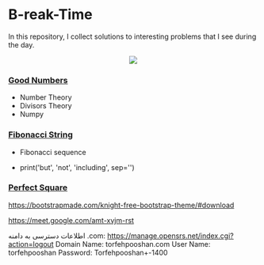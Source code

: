 # B-reak-Time
In this repository, I collect solutions to interesting problems that I see during the day.

<p align="center">
  <img src="https://imgurl.ir/uploads/b6030_ah.gif"/>
</p>



### <a href="https://github.com/phantomf4321/Break-Time/tree/main/Good_numbers">Good Numbers</a>
- Number Theory
- Divisors Theory
- Numpy

### <a href="https://github.com/phantomf4321/Break-Time/tree/main/Fibonaccistring">Fibonacci String</a>
- Fibonacci sequence

- print('but', 'not', 'including', sep='')


### <a href="https://github.com/phantomf4321/Break-Time/blob/main/Perfect%20sqauer/question.md">Perfect Square</a>


https://bootstrapmade.com/knight-free-bootstrap-theme/#download


https://meet.google.com/amt-xvjm-rst



اطلاعات دسترسی به دامنه .com:
 https://manage.opensrs.net/index.cgi?action=logout
 Domain Name: 
torfehpooshan.com
User Name: 
torfehpooshan
Password:     Torfehpooshan+-1400



<a referrerpolicy="origin" target="_blank" href="https://trustseal.enamad.ir/?id=358129&amp;Code=Lu1JExiEcgQDQdcX3xbc"><img referrerpolicy="origin" src="https://Trustseal.eNamad.ir/logo.aspx?id=358129&amp;Code=Lu1JExiEcgQDQdcX3xbc" alt="" style="cursor:pointer" id="Lu1JExiEcgQDQdcX3xbc"></a>
